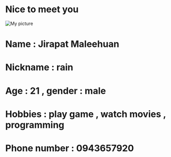 # Nice to meet you
![My picture](https://scontent.fnak3-1.fna.fbcdn.net/v/t1.15752-9/240771061_378426807005711_443950374584750286_n.jpg?_nc_cat=100&ccb=1-5&_nc_sid=ae9488&_nc_ohc=IfoP49ZOpLkAX_YN2uj&_nc_ht=scontent.fnak3-1.fna&oh=4c7044f8b78f100f1d0f1c85c411df12&oe=614F8671)
# Name : Jirapat Maleehuan
# Nickname :  rain
# Age : 21 , gender : male
# Hobbies : play game , watch movies , programming
# Phone number : 0943657920